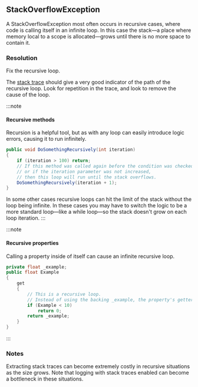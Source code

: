 ## StackOverflowException

A StackOverflowException most often occurs in recursive cases, where code is calling itself in an infinite loop.
In this case the stack—a place where memory local to a scope is allocated—grows until there is no more space to contain it.

### Resolution
Fix the recursive loop.

The [stack trace](../Programming/Stack%20Traces.md) should give a very good indicator of the path of the recursive loop. Look for repetition in the trace, and look to remove the cause of the loop.

:::note
#### Recursive methods
Recursion is a helpful tool, but as with any loop can easily introduce logic errors, causing it to run infinitely.
```csharp
public void DoSomethingRecursively(int iteration)
{
    if (iteration > 100) return;
    // If this method was called again before the condition was checked,
    // or if the iteration parameter was not increased,
    // then this loop will run until the stack overflows.
    DoSomethingRecursively(iteration + 1);
}
```

In some other cases recursive loops can hit the limit of the stack without the loop being infinite. In these cases you may have to switch the logic to be a more standard loop—like a while loop—so the stack doesn't grow on each loop iteration.
:::

:::note
#### Recursive properties
Calling a property inside of itself can cause an infinite recursive loop.
```csharp
private float _example;
public float Example
{
    get
    {
        // This is a recursive loop.
        // Instead of using the backing _example, the property's getter is called again.
        if (Example < 10)
            return 0;
        return _example;
    }
}
```
:::

### Notes
Extracting stack traces can become extremely costly in recursive situations as the size grows. Note that logging with stack traces enabled can become a bottleneck in these situations.
